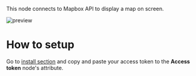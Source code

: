 This node connects to Mapbox API to display a map on screen.

![preview](/images/mapbox/preview.png)

# How to setup

Go to [install section](https://www.mapbox.com/install/) and copy and paste your access token to the **Access token** node's attribute.
